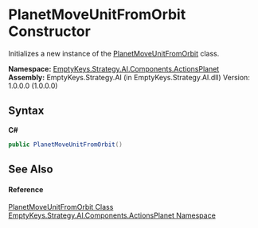 # PlanetMoveUnitFromOrbit Constructor 
 

Initializes a new instance of the <a href="T_EmptyKeys_Strategy_AI_Components_ActionsPlanet_PlanetMoveUnitFromOrbit">PlanetMoveUnitFromOrbit</a> class.

**Namespace:**&nbsp;<a href="N_EmptyKeys_Strategy_AI_Components_ActionsPlanet">EmptyKeys.Strategy.AI.Components.ActionsPlanet</a><br />**Assembly:**&nbsp;EmptyKeys.Strategy.AI (in EmptyKeys.Strategy.AI.dll) Version: 1.0.0.0 (1.0.0.0)

## Syntax

**C#**<br />
``` C#
public PlanetMoveUnitFromOrbit()
```


## See Also


#### Reference
<a href="T_EmptyKeys_Strategy_AI_Components_ActionsPlanet_PlanetMoveUnitFromOrbit">PlanetMoveUnitFromOrbit Class</a><br /><a href="N_EmptyKeys_Strategy_AI_Components_ActionsPlanet">EmptyKeys.Strategy.AI.Components.ActionsPlanet Namespace</a><br />